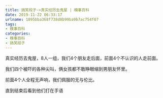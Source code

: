```yaml
---
title: 搞笑段子->真实经历去鬼屋 | 糗事百科
date: 2019-11-22 06:33:17
urlname: 1895bba368f738d8b99ba9b7ac754f07
tags: 
- 糗事百科
categories:
- 糗事百科
- 搞笑段子
---
```

真实经历去鬼屋，8人一组，我们4个朋友走后面，前面4个不认识的人走前面。

我们四个被吓的各种尖叫，俩女孩都不敢睁眼缩到男朋友怀里。

前面4个人全程无声响，我们佩服的无与伦比。

直到结束后看到他们打在手语


